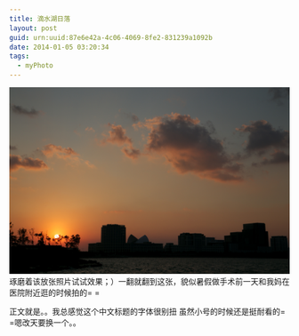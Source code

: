 ```yaml
---
title: 滴水湖日落
layout: post
guid: urn:uuid:87e6e42a-4c06-4069-8fe2-831239a1092b
date: 2014-01-05 03:20:34
tags:
  - myPhoto
---
```


![random picture](/assets/img/IMG_0193.jpg)  
琢磨着该放张照片试试效果；）一翻就翻到这张，貌似暑假做手术前一天和我妈在医院附近逛的时候拍的= =

正文就是。。我总感觉这个中文标题的字体很别扭 虽然小号的时候还是挺耐看的= =嗯改天要换一个。。
